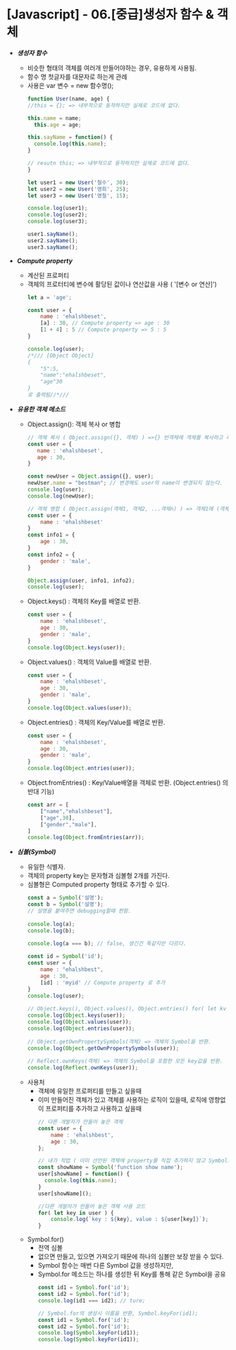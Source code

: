# [Javascript] - 06.[중급]생성자 함수 & 객체

* ___생성자 함수___
  - 비슷한 형태의 객체를 여러개 만들어야하는 경우, 유용하게 사용됨.
  - 함수 명 첫글자를 대문자로 하는게 관례
  - 사용은 var 변수 = new 함수명();
    ```javascript
    function User(name, age) {
    //this = {}; => 내부적으로 동작하지만 실제로 코드에 없다.
  
    this.name = name;
	  this.age = age;
  
    this.sayName = function() {
      console.log(this.name);
    }
  
    // resutn this; => 내부적으로 동작하지만 실제로 코드에 없다.
    }

    let user1 = new User('철수', 30);
    let user2 = new User('영희', 25);
    let user3 = new User('영철', 15);

    console.log(user1);
    console.log(user2);
    console.log(user3);

    user1.sayName();
    user2.sayName();
    user3.sayName();
    ``` 
  
* ___Compute property___
  - 계산된 프로퍼티
  - 객체의 프로터티에 변수에 활당된 값이나 연산값을 사용 ( '[변수 or 연산]')
    ```javascript
    let a = 'age';

    const user = {
	    name : 'ehalshbeset',
	    [a] : 30, // Compute property => age : 30
	    [1 + 4] : 5 // Compute property => 5 : 5
    }

    console.log(user);
    /*/// [Object Object]
    {
	    "5":5,
	    "name":"ehalshbeset",
	    "age"30
    }
    로 출력됨//*///
    ``` 

* ___유용한 객체 메소드___
  - Object.assign(): 객체 복사 or 병합
    ```javascript
    // 객체 복사 ( Object.assign({}, 객체) ) =>{} 빈객체에 객체를 복사하고 리턴
    const user = {
	   name : 'ehalshbeset',
	   age : 30,
    }

    const newUser = Object.assign({}, user);
    newUser.name = "bestman"; // 변경해도 user의 name이 변경되지 않는다.
    console.log(user);
    console.log(newUser);

    // 객체 병합 ( Object.assign(객체1, 객체2, ...객체n) ) => 객체1에 (객체2 ~ n) 병합
    const user = {
	    name : 'ehalshbeset'
    }
    const info1 = {
	    age : 30,
    }
    const info2 = {
	    gender : 'male',
    }

    Object.assign(user, info1, info2);
    console.log(user);
    ``` 
  - Object.keys() : 객체의 Key를 배열로 반환.
    ```javascript
    const user = {
	    name : 'ehalshbeset',
	    age : 30,
	    gender : 'male',
    }
    console.log(Object.keys(user));
    ``` 
  - Object.values() : 객체의 Value를 배열로 반환.
    ```javascript
    const user = {
	    name : 'ehalshbeset',
	    age : 30,
	    gender : 'male',
    }
    console.log(Object.values(user));
    ``` 
  - Object.entries() : 객체의 Key/Value를 배열로 반환.
    ```javascript
    const user = {
	    name : 'ehalshbeset',
	    age : 30,
	    gender : 'male',
    }
    console.log(Object.entries(user));
    ``` 
  - Object.fromEntries() : Key/Value배열을 객체로 반환. (Object.entries() 의 반대 기능)
    ```javascript
    const arr = [
	    ["name","ehalshbeset"],
	    ["age",30],
	    ["gender","male"],
    ]
    console.log(Object.fromEntries(arr));
    ``` 

* ___심볼(Symbol)___
  - 유일한 식별자.
  - 객체의 property key는 문자형과 심볼형 2개를 가진다.
  - 심볼형은 Computed property 형태로 추가할 수 있다.
    ```javascript
    const a = Symbol('설명');
    const b = Symbol('설명');
    // 설명을 붙여주면 debugging할때 편함.
 
    console.log(a);
    console.log(b);
 
    console.log(a === b); // false, 생긴건 똑같지만 다르다.

    const id = Symbol('id');
    const user = {
	    name : "ehalshbest",
	    age : 30,
	    [id] : 'myid' // Compute property 로 추가
    }
    console.log(user);
 
    // Object.keys(), Object.values(), Object.entries() for( let kv in user ) => Symbol은 제외된다.
    console.log(Object.keys(user));
    console.log(Object.values(user));
    console.log(Object.entries(user));
 
    // Object.getOwnPropertySymbols(객체) => 객체의 Symbol을 반환.
    console.log(Object.getOwnPropertySymbols(user));
 
    // Reflect.ownKeys(객체) => 객체의 Symbol을 포함한 모든 key값을 반환.
    console.log(Reflect.ownKeys(user));
    ```
  - 사용처
    - 객체에 유일한 프로퍼티를 만들고 싶을때
    - 이미 만들어진 객체가 있고 객체를 사용하는 로직이 있을때, 로직에 영향없이 프로퍼티를 추가하고 사용하고 싶을때
      ```javascript
      // 다른 개발자가 만들어 놓은 객체
      const user = {
	      name : 'ehalshbest',
	      age : 30,
      };
      
      // 내가 작업 ( 이미 선언된 객체에 property를 직접 추가하지 않고 Symbol을 통해 property 추가하여 기존 로직에 영향을 주지 않는다.)
      const showName = Symbol('function show name');
      user[showName] = function() {
        console.log(this.name);
      }
      user[showName]();
      
      //다른 개발자가 만들어 놓은 객체 사용 코드
      for( let key in user ) {
	      console.log(`key : ${key}, value : ${user[key]}`);
      }
      ```
  - Symbol.for()
    - 전역 심볼
    - 없으면 만들고, 있으면 가져오기 때문에 하나의 심볼만 보장 받을 수 있다.
    - Symbol 함수는 매번 다른 Symbol 값을 생성하지만,
    - Symbol.for 메소드는 하나를 생성한 뒤 Key를 통해 같은 Symbol을 공유
      ```javascript
      const id1 = Symbol.for('id');
      const id2 = Symbol.for('id');
      console.log(id1 === id2); // ture;

      // Symbol.for의 생성시 이름을 반환, Symbol.keyFor(id1);
      const id1 = Symbol.for('id');
      const id2 = Symbol.for('id');
      console.log(Symbol.keyFor(id1));
      console.log(Symbol.keyFor(id1));
      ```